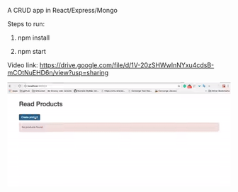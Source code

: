 A CRUD app in React/Express/Mongo

Steps to run: 

1. npm install

2. npm start

Video link: https://drive.google.com/file/d/1V-20zSHWwInNYxu4cdsB-mCOtNuEHD6n/view?usp=sharing

<img width="600" alt="webpack-bundle-analyzer" src="https://github.com/shivamcausecode/express-app/blob/mongodb-react-express/crud-video.gif">
